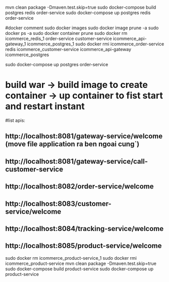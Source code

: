 mvn clean package -Dmaven.test.skip=true
sudo docker-compose build postgres redis order-service
sudo docker-compose up postgres redis order-service

#docker comment
sudo docker images
sudo docker image prune -a
sudo docker ps -a
sudo docker container prune
sudo docker rm icommerce_redis_1 order-service customer-service icommerce_api-gateway_1 icommerce_postgres_1
sudo docker rmi icommerce_order-service redis icommerce_customer-service icommerce_api-gateway icommerce_postgres


sudo docker-compose up postgres order-service

# build war -> build image to create container -> up container to fist start and restart instant

#list apis: 
## http://localhost:8081/gateway-service/welcome (move file application ra ben ngoai cung`)
## http://localhost:8081/gateway-service/call-customer-service

## http://localhost:8082/order-service/welcome
## http://localhost:8083/customer-service/welcome 
## http://localhost:8084/tracking-service/welcome
## http://localhost:8085/product-service/welcome 

sudo docker rm icommerce_product-service_1
sudo docker rmi icommerce_product-service
mvn clean package -Dmaven.test.skip=true
sudo docker-compose build product-service
sudo docker-compose up product-service
